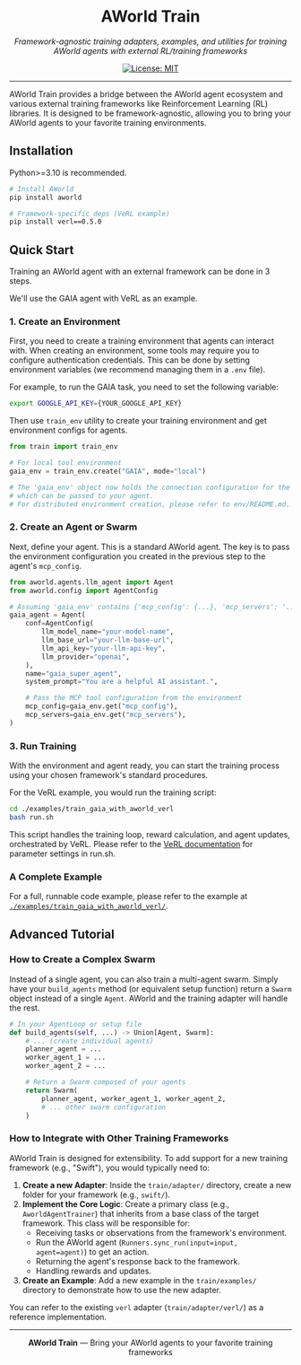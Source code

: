 <div align="center">

# AWorld Train

*Framework-agnostic training adapters, examples, and utilities for training AWorld agents with external RL/training frameworks*

[![License: MIT][license-image]][license-url]

</div>

---

AWorld Train provides a bridge between the AWorld agent ecosystem and various external training frameworks like Reinforcement Learning (RL) libraries. It is designed to be framework-agnostic, allowing you to bring your AWorld agents to your favorite training environments.

## Installation

Python>=3.10 is recommended.

```bash
# Install AWorld
pip install aworld

# Framework-specific deps (VeRL example)
pip install verl==0.5.0
```

## Quick Start

Training an AWorld agent with an external framework can be done in 3 steps.

We'll use the GAIA agent with VeRL as an example.


### 1. Create an Environment
First, you need to create a training environment that agents can interact with. 
When creating an environment, some tools may require you to configure authentication credentials. This can be done by setting environment variables (we recommend managing them in a `.env` file).

For example, to run the GAIA task, you need to set the following variable:
```bash
export GOOGLE_API_KEY={YOUR_GOOGLE_API_KEY}
```

Then use `train_env` utility to create your training environment and get environment configs for agents.
```python
from train import train_env

# For local tool environment
gaia_env = train_env.create("GAIA", mode="local")

# The 'gaia_env' object now holds the connection configuration for the MCP server,
# which can be passed to your agent.
# For distributed environment creation, please refer to env/README.md.
```

### 2. Create an Agent or Swarm
Next, define your agent. This is a standard AWorld agent. The key is to pass the environment configuration you created in the previous step to the agent's `mcp_config`.

```python
from aworld.agents.llm_agent import Agent
from aworld.config import AgentConfig

# Assuming 'gaia_env' contains {'mcp_config': {...}, 'mcp_servers': '...'}
gaia_agent = Agent(
    conf=AgentConfig(
        llm_model_name="your-model-name",
        llm_base_url="your-llm-base-url",
        llm_api_key="your-llm-api-key",
        llm_provider="openai",
    ),
    name="gaia_super_agent",
    system_prompt="You are a helpful AI assistant.",

    # Pass the MCP tool configuration from the environment
    mcp_config=gaia_env.get("mcp_config"),
    mcp_servers=gaia_env.get("mcp_servers"),
)
```

### 3. Run Training
With the environment and agent ready, you can start the training process using your chosen framework's standard procedures.

For the VeRL example, you would run the training script:
```bash
cd ./examples/train_gaia_with_aworld_verl
bash run.sh
```
This script handles the training loop, reward calculation, and agent updates, orchestrated by VeRL.
Please refer to the [VeRL documentation](https://verl.readthedocs.io/en/latest/examples/config.html) for parameter settings in run.sh.

### A Complete Example

For a full, runnable code example, please refer to the example at [`./examples/train_gaia_with_aworld_verl/`](./examples/train_gaia_with_aworld_verl/).

## Advanced Tutorial

### How to Create a Complex Swarm
Instead of a single agent, you can also train a multi-agent swarm. Simply have your `build_agents` method (or equivalent setup function) return a `Swarm` object instead of a single `Agent`. AWorld and the training adapter will handle the rest.

```python
# In your AgentLoop or setup file
def build_agents(self, ...) -> Union[Agent, Swarm]:
    # ... (create individual agents)
    planner_agent = ...
    worker_agent_1 = ...
    worker_agent_2 = ...

    # Return a Swarm composed of your agents
    return Swarm(
        planner_agent, worker_agent_1, worker_agent_2,
        # ... other swarm configuration
    )
```

### How to Integrate with Other Training Frameworks
AWorld Train is designed for extensibility. To add support for a new training framework (e.g., "Swift"), you would typically need to:

1.  **Create a new Adapter**: Inside the `train/adapter/` directory, create a new folder for your framework (e.g., `swift/`).
2.  **Implement the Core Logic**: Create a primary class (e.g., `AworldAgentTrainer`) that inherits from a base class of the target framework. This class will be responsible for:
    *   Receiving tasks or observations from the framework's environment.
    *   Run the AWorld agent (`Runners.sync_run(input=input, agent=agent)`) to get an action.
    *   Returning the agent's response back to the framework.
    *   Handling rewards and updates.
3.  **Create an Example**: Add a new example in the `train/examples/` directory to demonstrate how to use the new adapter.

You can refer to the existing `verl` adapter (`train/adapter/verl/`) as a reference implementation.

---

<div align="center">

**AWorld Train** — Bring your AWorld agents to your favorite training frameworks

[license-image]: https://img.shields.io/badge/License-MIT-yellow.svg
[license-url]: https://opensource.org/licenses/MIT

</div>

